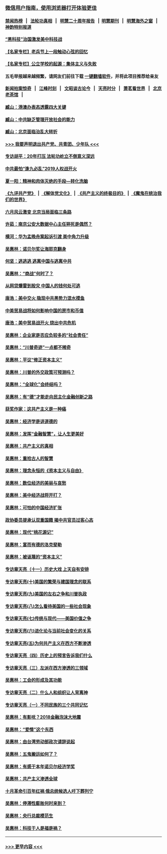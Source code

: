 ### [微信用户指南，使用浏览器打开体验更佳](https://github.com/gfw-breaker/banned-news1/blob/master/indexes/wechat-guide.md?t=0)
#### [禁闻热榜](热点新闻.md?t=0)  &nbsp;&nbsp;|&nbsp;&nbsp; [法轮功真相](https://github.com/gfw-breaker/truth/blob/master/README.md?t=0) &nbsp;&nbsp;|&nbsp;&nbsp; [明慧二十周年报告](https://github.com/gfw-breaker/mh-reports/blob/master/README.md?t=0) &nbsp;&nbsp;|&nbsp;&nbsp;[明慧期刊](https://github.com/gfw-breaker/mh-qikan) &nbsp;&nbsp;|&nbsp;&nbsp; [明慧海外之窗](https://github.com/gfw-breaker/mh-news/blob/master/README.md?t=0) &nbsp;&nbsp;|&nbsp;&nbsp; [神韵特别报道](https://github.com/gfw-breaker/mh-news/blob/master/shenyun.md?t=0)
#### [“黑科技”治国激发美中科技战](../pages/nsc423/n11638056.md?t=02051044) 
#### [【名家专栏】老兵节上一段触动心弦的回忆](../pages/nsc423/n11646016.md?t=02051044) 
#### [【名家专栏】公立学校的起源：集体主义与失败](../pages/nsc423/n11601833.md?t=02051044) 
#### 五毛举报越来越频繁，请网友们前往下载 [一键翻墙软件](https://github.com/gfw-breaker/ssr-accounts)，并将此项目推荐给亲友
#### [新闻拍案惊奇](https://github.com/gfw-breaker/banned-news1/blob/master/pages/link4.md) &nbsp;&nbsp;|&nbsp;&nbsp; [江峰时刻](https://github.com/gfw-breaker/banned-news1/blob/master/pages/link4.md) &nbsp;&nbsp;|&nbsp;&nbsp; [文昭谈古论今](https://github.com/gfw-breaker/banned-news1/blob/master/pages/link4.md) &nbsp;&nbsp;|&nbsp;&nbsp; [天亮时分](https://github.com/gfw-breaker/banned-news1/blob/master/pages/link4.md) &nbsp;&nbsp;|&nbsp;&nbsp; [萧茗看世界](https://github.com/gfw-breaker/banned-news1/blob/master/pages/link4.md) &nbsp;&nbsp;|&nbsp;&nbsp; [北京老茶馆](https://github.com/gfw-breaker/banned-news1/blob/master/pages/link4.md) &nbsp;&nbsp;|&nbsp;&nbsp; 
#### [臧山：港澳办表态透露四大关键](../pages/nsc423/n11421628.md?t=02051044) 
#### [臧山：中共缺乏管理开放社会的能力](../pages/nsc423/n11407457.md?t=02051044) 
#### [臧山：北京面临治乱大转折](../pages/nsc423/n11406895.md?t=02051044) 
#### [>>> 我要声明退出共产党、共青团、少年队 <<<](https://github.com/begood0513/goodnews/blob/master/quit/letter.md) 
#### [专访胡平：20年打压 法轮功屹立不倒意义深远](../pages/nsc423/n11398800.md?t=02051044) 
#### [中共最怕“逢九必乱”2019人权战开火](../pages/nsc423/n11385248.md?t=02051044) 
#### [夏一阳：精神和肉体灭绝的手段—转化洗脑](../pages/nsc423/n11368250.md?t=02051044) 
#### [《九评共产党》](https://github.com/begood0513/9ping.md/blob/master/README.md) &nbsp;|&nbsp; [《解体党文化》](../../../../jtdwh.md/blob/master/README.md)  &nbsp;|&nbsp; [《共产主义的终极目的》](../../../../gczydzjmd.md/blob/master/README.md) &nbsp;|&nbsp; [《魔鬼在统治我们的世界》](../../../../mgztzwmdsj.md/blob/master/README.md) 
#### [六月风云激变 北京当局面临三条路](../pages/nsc423/n11313668.md?t=02051044) 
#### [许茹：南京公安大数据中心主任猝死是偶然？](../pages/nsc423/n11064744.md?t=02051044) 
#### [横河：华为孟晚舟案起诉引渡 美中角力升级](../pages/nsc423/n11027230.md?t=02051044) 
#### [吴惠林：诺贝尔奖让海耶克翻身](../pages/nsc423/n10890049.md?t=02051044) 
#### [何坚：逃逃逃 逃离中国与逃离中共](../pages/nsc423/n10592891.md?t=02051044) 
#### [吴惠林：“商战”何时了？](../pages/nsc423/n10573558.md?t=02051044) 
#### [从网贷爆雷到股灾 中国人的钱何处可逃](../pages/nsc423/n10572800.md?t=02051044) 
#### [唐浩：美中交火 隐现中共黑势力混水摸鱼](../pages/nsc423/n10544040.md?t=02051044) 
#### [中美贸易战将如何影响中国的房市和币值](../pages/nsc423/n10543697.md?t=02051044) 
#### [唐浩：美中贸易战开火 烧出中共危机](../pages/nsc423/n10540126.md?t=02051044) 
#### [吴惠林：企业家是否应负较多的“社会责任”](../pages/nsc423/n10535022.md?t=02051044) 
#### [吴惠林：“川普奇迹”一点都不稀奇](../pages/nsc423/n10512808.md?t=02051044) 
#### [吴惠林：平议“修正资本主义”](../pages/nsc423/n10495724.md?t=02051044) 
#### [吴惠林：川普的外交政策可预测吗？](../pages/nsc423/n10462387.md?t=02051044) 
#### [吴惠林：“全球化”会终结吗？](../pages/nsc423/n10452838.md?t=02051044) 
#### [吴惠林：有“德”才能走向民主化金融创新之路](../pages/nsc423/n10432292.md?t=02051044) 
#### [获奖作家：这共产主义是一种癌](../pages/nsc423/n10431541.md?t=02051044) 
#### [吴惠林：经济学是讲道德的](../pages/nsc423/n10398014.md?t=02051044) 
#### [吴惠林：发挥“金融智慧”，让人生更美好](../pages/nsc423/n10375019.md?t=02051044) 
#### [吴惠林：共产主义的真相](../pages/nsc423/n10351394.md?t=02051044) 
#### [吴惠林：重拾古人的智慧](../pages/nsc423/n10337691.md?t=02051044) 
#### [吴惠林：理念永恒的《资本主义与自由》](../pages/nsc423/n10316274.md?t=02051044) 
#### [吴惠林：数位经济的美丽与哀愁](../pages/nsc423/n10292946.md?t=02051044) 
#### [吴惠林：美中经济战将开打？](../pages/nsc423/n10258825.md?t=02051044) 
#### [吴惠林：可怕的中国经济扩张](../pages/nsc423/n10219147.md?t=02051044) 
#### [政协委员提承认双重国籍 揭中共官员过客心态](../pages/nsc423/n10208809.md?t=02051044) 
#### [吴惠林：现代“桃花源记”](../pages/nsc423/n10185234.md?t=02051044) 
#### [吴惠林：富而有德的洛克斐勒](../pages/nsc423/n10142264.md?t=02051044) 
#### [吴惠林：被诬蔑的“资本主义”](../pages/nsc423/n10124816.md?t=02051044) 
#### [专访章天亮（十一）历史大戏 上天自有安排](../pages/nsc423/n10094905.md?t=02051044) 
#### [专访章天亮(十)美国的繁荣与建国理念的联系](../pages/nsc423/n10094899.md?t=02051044) 
#### [专访章天亮(九)美国的左右之争和川普执政](../pages/nsc423/n10094889.md?t=02051044) 
#### [专访章天亮(八)怎么看待美国的一些社会现象](../pages/nsc423/n10094857.md?t=02051044) 
#### [专访章天亮(七)传统与现代——美国价值之争](../pages/nsc423/n10093140.md?t=02051044) 
#### [专访章天亮(六)进化论与当前社会变化的关系](../pages/nsc423/n10092036.md?t=02051044) 
#### [专访章天亮(五)为何共产主义在西方不断渗透](../pages/nsc423/n10083620.md?t=02051044) 
#### [专访章天亮（四）历史上的预言告诉我们什么](../pages/nsc423/n10083606.md?t=02051044) 
#### [专访章天亮（三）左派在西方渗透的三领域](../pages/nsc423/n10081115.md?t=02051044) 
#### [吴惠林：工会的形成及其功能](../pages/nsc423/n10080633.md?t=02051044) 
#### [专访章天亮（二）什么人和组织让人背离神](../pages/nsc423/n10076637.md?t=02051044) 
#### [专访章天亮（一）不同民族的三个共同记忆](../pages/nsc423/n10074188.md?t=02051044) 
#### [吴惠林：有影呒？2018金融泡沫大地震](../pages/nsc423/n10040534.md?t=02051044) 
#### [吴惠林：“爱情”这个东西](../pages/nsc423/n10019423.md?t=02051044) 
#### [吴惠林：由台湾劳动部政次请辞说起](../pages/nsc423/n9979679.md?t=02051044) 
#### [吴惠林：五鬼搬运如何了？](../pages/nsc423/n9925338.md?t=02051044) 
#### [吴惠林：有感于本年诺贝尔经济学奖](../pages/nsc423/n9871883.md?t=02051044) 
#### [吴惠林：共产主义渗透全球](../pages/nsc423/n9812748.md?t=02051044) 
#### [十月革命引百年红祸 俄总统候选人吁下葬列宁](../pages/nsc423/n9810182.md?t=02051044) 
#### [吴惠林：停滞性膨胀何时来到？](../pages/nsc423/n9764136.md?t=02051044) 
#### [吴惠林：央行总裁模范生](../pages/nsc423/n9728134.md?t=02051044) 
#### [吴惠林：科技于人是福是祸？](../pages/nsc423/n9672982.md?t=02051044) 

----
#### [ >>> 更早内容 <<< ](../indexes/nsc423-earlier.md)
